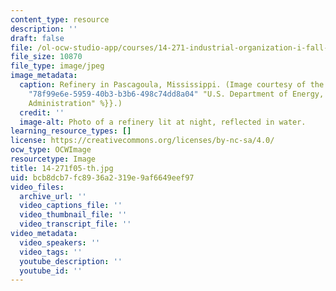 ```yaml
---
content_type: resource
description: ''
draft: false
file: /ol-ocw-studio-app/courses/14-271-industrial-organization-i-fall-2005/bcb8dcb7fc8936a2319e9af6649eef97_14-271f05-th.jpg
file_size: 10870
file_type: image/jpeg
image_metadata:
  caption: Refinery in Pascagoula, Mississippi. (Image courtesy of the {{% resource_link
    "78f99e6e-5959-40b3-b3b6-498c74dd8a04" "U.S. Department of Energy, Energy Information
    Administration" %}}.)
  credit: ''
  image-alt: Photo of a refinery lit at night, reflected in water.
learning_resource_types: []
license: https://creativecommons.org/licenses/by-nc-sa/4.0/
ocw_type: OCWImage
resourcetype: Image
title: 14-271f05-th.jpg
uid: bcb8dcb7-fc89-36a2-319e-9af6649eef97
video_files:
  archive_url: ''
  video_captions_file: ''
  video_thumbnail_file: ''
  video_transcript_file: ''
video_metadata:
  video_speakers: ''
  video_tags: ''
  youtube_description: ''
  youtube_id: ''
---
```

